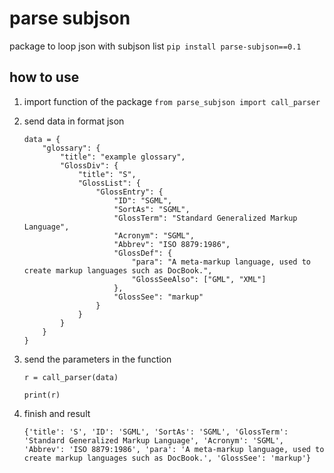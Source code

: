 # parse subjson

package to loop json with subjson list ``pip install parse-subjson==0.1``

## how to use

1. import function of the package ``from parse_subjson import call_parser``

2. send data in format json
    ```
    data = {
        "glossary": {
            "title": "example glossary",
            "GlossDiv": {
                "title": "S",
                "GlossList": {
                    "GlossEntry": {
                        "ID": "SGML",
                        "SortAs": "SGML",
                        "GlossTerm": "Standard Generalized Markup Language",
                        "Acronym": "SGML",
                        "Abbrev": "ISO 8879:1986",
                        "GlossDef": {
                            "para": "A meta-markup language, used to create markup languages such as DocBook.",
                            "GlossSeeAlso": ["GML", "XML"]
                        },
                        "GlossSee": "markup"
                    }
                }
            }
        }
    }
    ```

3. send the parameters in the function
    ```
    r = call_parser(data)

    print(r)
    ```

4. finish and result
    ```
    {'title': 'S', 'ID': 'SGML', 'SortAs': 'SGML', 'GlossTerm': 'Standard Generalized Markup Language', 'Acronym': 'SGML', 'Abbrev': 'ISO 8879:1986', 'para': 'A meta-markup language, used to create markup languages such as DocBook.', 'GlossSee': 'markup'}
    ```
